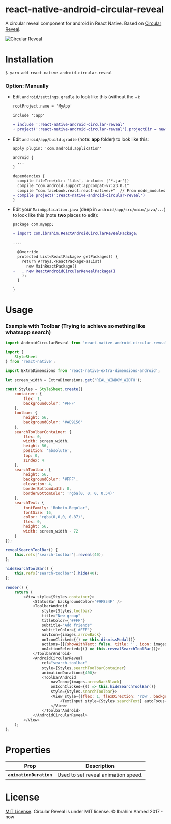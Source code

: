 # react-native-android-circular-reveal

A circular reveal component for android in React Native. Based on <a href="https://github.com/ozodrukh/CircularReveal">Circular Reveal</a>.

<img src="https://media.giphy.com/media/hBOk4zDKp0RgY/giphy.gif" alt="Circular Reveal" style="max-width:100%;">

# Installation

<code>$ yarn add react-native-android-circular-reveal</code>

### Option: Manually

* Edit `android/settings.gradle` to look like this (without the +):

  ```diff
  rootProject.name = 'MyApp'

  include ':app'

  + include ':react-native-android-circular-reveal'
  + project(':react-native-android-circular-reveal').projectDir = new File(rootProject.projectDir, '../node_modules/react-native-android-circular-reveal/android')
  ```

* Edit `android/app/build.gradle` (note: **app** folder) to look like this: 

  ```diff
  apply plugin: 'com.android.application'

  android {
    ...
  }

  dependencies {
    compile fileTree(dir: 'libs', include: ['*.jar'])
    compile "com.android.support:appcompat-v7:23.0.1"
    compile "com.facebook.react:react-native:+"  // From node_modules
  + compile project(':react-native-android-circular-reveal')
  }
  ```

* Edit your `MainApplication.java` (deep in `android/app/src/main/java/...`) to look like this (note **two** places to edit):

  ```diff
  package com.myapp;

  + import com.ibrahim.ReactAndroidCircularRevealPackage;

  ....

    @Override
    protected List<ReactPackage> getPackages() {
      return Arrays.<ReactPackage>asList(
        new MainReactPackage()
  +   , new ReactAndroidCircularRevealPackage()
      );
    }

  }
  ```

# Usage

### Example with Toolbar (Trying to achieve something like whatsapp search)
```javascript
import AndroidCircularReveal from 'react-native-android-circular-reveal';

import {
    StyleSheet
} from 'react-native';

import ExtraDimensions from 'react-native-extra-dimensions-android';

let screen_width = ExtraDimensions.get('REAL_WINDOW_WIDTH');

const Styles = StyleSheet.create({
    container: {
        flex: 1,
        backgroundColor: '#FFF'
    },
    toolbar: {
        height: 56,
        backgroundColor: '#AE9156'
    },
    searchToolbarContainer: {
        flex: 0,
        width: screen_width,
        height: 56,
        position: 'absolute',
        top: 0,
        zIndex: 4
    },
    searchToolbar: {
        height: 56,
        backgroundColor: '#FFF',
        elevation: 4,
        borderBottomWidth: 8,
        borderBottomColor: 'rgba(0, 0, 0, 0.54)'
    },
    searchText: {
        fontFamily: 'Roboto-Regular',
        fontSize: 16,
        color: 'rgba(0,0,0, 0.87)',
        flex: 0,
        height: 56,
        width: screen_width - 72
    }
});

revealSearchToolBar() {
    this.refs['search-toolbar'].reveal(40);
};

hideSearchToolBar() {
    this.refs['search-toolbar'].hide(40);
};

render() {
    return (
        <View style={Styles.container}>
            <StatusBar backgroundColor='#9F854F' />
            <ToolbarAndroid
                style={Styles.toolbar}
                title="New group"
                titleColor={'#FFF'}
                subtitle="Add friends"
                subtitleColor={'#FFF'}
                navIcon={images.arrowBack}
                onIconClicked={() => this.dismissModal()}
                actions={[{showWithText: false, title: '', icon: images.search, show: 'always'}]}
                onActionSelected={() => this.revealSearchToolBar()}>
            </ToolbarAndroid>
            <AndroidCircularReveal 
                ref="search-toolbar"
                style={Styles.searchToolbarContainer}
                animationDuration={400}>
                <ToolbarAndroid
                    navIcon={images.arrowBackBlack}
                    onIconClicked={() => this.hideSearchToolBar()}
                    style={Styles.searchToolbar}>
                    <View style={{flex: 1, flexDirection: 'row', backgroundColor: '#FFF'}}>
                        <TextInput style={Styles.searchText} autoFocus={true} placeholder="Search" underlineColorAndroid={'transparent'} autoCorrect={false} />
                    </View>
                </ToolbarAndroid>
            </AndroidCircularReveal>
        </View>
    );
};
```

# Properties

<table>
<thead>
<tr>
<th>Prop</th>
<th>Description</th>
</tr>
</thead>
<tbody>
<tr>
<td><strong><code>animationDuration</code></strong></td>
<td>Used to set reveal animation speed.</td>
</tr>
</tbody></table>

# License

<a href="http://opensource.org/licenses/mit-license.html">MIT License</a>. Circular Reveal is under MIT license. © Ibrahim Ahmed 2017 - now

